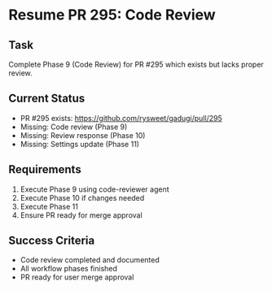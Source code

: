 # Resume PR 295: Code Review

## Task
Complete Phase 9 (Code Review) for PR #295 which exists but lacks proper review.

## Current Status
- PR #295 exists: https://github.com/rysweet/gadugi/pull/295
- Missing: Code review (Phase 9)
- Missing: Review response (Phase 10)
- Missing: Settings update (Phase 11)

## Requirements
1. Execute Phase 9 using code-reviewer agent
2. Execute Phase 10 if changes needed
3. Execute Phase 11
4. Ensure PR ready for merge approval

## Success Criteria
- Code review completed and documented
- All workflow phases finished
- PR ready for user merge approval